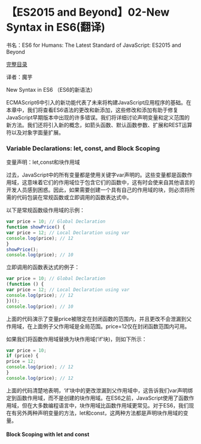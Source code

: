 # 【ES2015 and Beyond】02-New Syntax in ES6(翻译)

书名：ES6 for Humans: The Latest Standard of JavaScript: ES2015 and Beyond

[完整目录](ES6-for-humans.md)

译者：魔芋





New Syntax in ES6 （ES6的新语法）

ECMAScript6中引入的新功能代表了未来将构建JavaScript应用程序的基础。在本章中，我们将查看ES6语法的更改和新添加，这些修改和添加有助于修复JavaScript早期版本中出现的许多错误。我们将详细讨论声明变量和定义范围的新方法。我们还将引入新的概念，如箭头函数、默认函数参数、扩展和REST运算符以及对象字面量扩展。

 



###  Variable Declarations: let, const, and Block Scoping 

变量声明：let,const和块作用域



过去，JavaScript中的所有变量都是使用关键字var声明的。这些变量都是函数作用域，这意味着它们的作用域位于包含它们的函数中，这有时会使来自其他语言的开发人员感到困惑。因此，如果需要创建一个具有自己的作用域的块，则必须将所需的代码包装在常规函数或立即调用的函数表达式中。

以下是常规函数级作用域的示例：

```js
var price = 10; // Global Declaration 
function showPrice() {
var price = 12; // Local Declaration using var
console.log(price); // 12
}
showPrice(); 
console.log(price); // 10
```



立即调用的函数表达式的例子：

```js
var price = 10; // Global Declaration 
(function () {
var price = 12; // Local Declaration using var 
console.log(price); // 12
})();
console.log(price); // 10
```





上面的代码演示了变量price被限定在封闭函数的范围内，并且更改不会泄漏到父作用域，在上面例子父作用域是全局范围。price=12仅在封闭函数范围内可用。

如果我们将函数作用域替换为块作用域(‘if’块)，则如下所示：

```js
var price = 10; 
if (price) {
price = 12;
console.log(price); // 12
}
console.log(price); // 12
```

上面的代码清楚地表明，‘if’块中的更改泄漏到父作用域中，这告诉我们var声明绑定到函数作用域，而不是创建的块作用域。在ES6之前，JavaScript使用了函数作用域，但在大多数编程语言中，块作用域比函数作用域更常见。对于ES6，我们现在有另外两种声明变量的方法，let和const，这两种方法都是声明块作用域的变量。

####   Block Scoping with let and const




